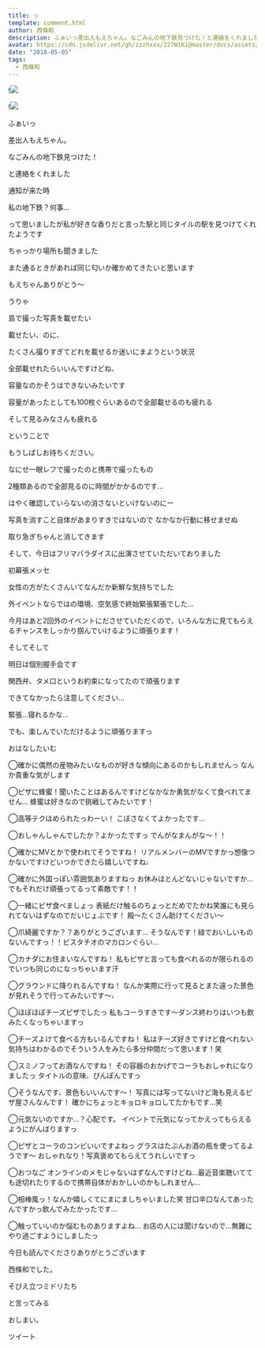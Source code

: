```yaml
---
title: っ
template: comment.html
author: 西條和
description: ふぁいっ差出人もえちゃん。なごみんの地下鉄見つけた！と連絡をくれました通知が来た時私の...
avatar: https://cdn.jsdelivr.net/gh/zzzhxxx/227WiKi@master/docs/assets/photo/avatar/nagomi.jpg
date: "2018-05-05"
tags:
  - 西條和
---
```


!![](https://cdn.jsdelivr.net/gh/227WiKi/227WiKi-image@master/blog-image/nagomi-2018-05-05_1.jpg)

!![](https://cdn.jsdelivr.net/gh/227WiKi/227WiKi-image@master/blog-image/nagomi-2018-05-05_2.jpg)












ふぁいっ

















差出人もえちゃん。






なごみんの地下鉄見つけた！









と連絡をくれました










通知が来た時








私の地下鉄？何事…








って思いましたが私が好きな香りだと言った駅と同じタイルの駅を見つけてくれたようです










ちゃっかり場所も聞きました









また通るときがあれば同じ匂いか確かめてきたいと思います









もえちゃんありがとう〜











うりゃ








島で撮った写真を載せたい











載せたい、のに、











たくさん撮りすぎてどれを載せるか迷いにまようという状況








全部載せれたらいいんですけどね、






容量なのかそうはできないみたいです










容量があったとしても100枚ぐらいあるので全部載せるのも疲れる









そして見るみなさんも疲れる











ということで








もうしばしお待ちください。











なにせ一眼レフで撮ったのと携帯で撮ったもの









2種類あるので全部見るのに時間がかかるのです…









はやく確認していらないの消さないといけないのにー









写真を消すこと自体があまりすきではないので
なかなか行動に移せませぬ











取り急ぎちゃんと消してきます










そして、今日はフリマパラダイスに出演させていただいておりました










初幕張メッセ










女性の方がたくさんいてなんだか新鮮な気持ちでした











外イベントならではの環境、空気感で終始緊張緊張でした…









今月はあと2回外のイベントにださせていただくので、いろんな方に見てもらえるチャンスをしっかり掴んでいけるように頑張ります！









そしてそして









明日は個別握手会です









関西弁、タメ口というお約束になってたので頑張ります








できてなかったら注意してください…









緊張…寝れるかな…









でも、楽しんでいただけるように頑張りますっ









おはなしたいむ



◯確かに偶然の産物みたいなものが好きな傾向にあるのかもしれませんっ
なんか貴重な気がします



◯ピザに蜂蜜！聞いたことはあるんですけどなかなか勇気がなくて食べれてません…
蜂蜜は好きなので挑戦してみたいです！





◯高等テクほめられたっわーい！
こぼさなくてよかったです…




◯おしゃんしゃんでしたか？よかったですっ
でんがなまんがな〜！！




◯確かにMVとかで使われてそうですね！
リアルメンバーのMVですかっ想像つかないですけどいつかできたら嬉しいですね♩



◯確かに外国っぽい雰囲気ありますねっ
お休みほとんどないじゃないですか…でもそれだけ頑張ってるって素敵です！！



◯一緒にピザ食べましょっ
表紙だけ触るのちょっとだめでたかね笑誰にも見られてないはずなのでだいじょぶです！
殿〜たくさん助けてください〜





◯爪綺麗ですか？？ありがとうございます…
そうなんです！緑でおいしいものないんですっ！！ピスタチオのマカロンぐらい…




◯カナダにお住まいなんですね！
私もピザと言っても食べれるのが限られるのでいつも同じのになっちゃいます汗




◯グラウンドに降りれるんですね！
なんか実際に行って見るとまた違った景色が見れそうで行ってみたいです〜♩





◯ほぼほぼチーズピザでしたっ
私もコーラすきです〜ダンス終わりはいつも飲みたくなっちゃいますっ





◯チーズよけて食べる方もいるんですね！
私はチーズ好きですけど食べれない気持ちはわかるのでそういう人をみたら多分仲間だって思います！笑






◯スミノフってお酒なんですね！
その容器のおかげでコーラもおしゃれになりましたっ
タイトルの意味、ぴんぽんですっ






◯そうなんです、景色もいいんです〜！
写真には写ってないけど海も見えるピザ屋さんなんです！
確かにちょっとキョロキョロしてたかもです…笑





◯元気ないのですか…？心配です。
イベントで元気になってかえってもらえるようにがんばりますっ






◯ピザとコーラのコンビいいですよねっ
グラスはたぶんお酒の瓶を使ってるようです〜
おしゃれなり！写真褒めてもらえてうれしいですっ





◯おつなご
オンラインのメモじゃないはずなんですけどね…最近音楽聴いてても途切れたりするので携帯自体がおかしいのかもしれません…



◯相棒風っ！なんか嬉しくてにまにましちゃいました笑
甘口辛口なんてあったんですかっ飲んでみたかったです…




◯触っていいのか悩むものありますよね…
お店の人には聞けないので…無難にやり過ごすようにしましたっ







今日も読んでくださりありがとうございます






西條和でした。
















そびえ立つミドリたち










と言ってみる








おしまい。


ツイート




